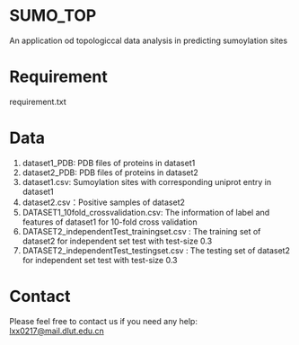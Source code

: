 # SUMO_TOP
An application od topologiccal data analysis in predicting sumoylation sites

# Requirement
requirement.txt

# Data
1. dataset1_PDB: PDB files of proteins in dataset1
2. dataset2_PDB: PDB files of proteins in dataset2
3. dataset1.csv: Sumoylation sites with corresponding uniprot entry in dataset1
4. dataset2.csv：Positive samples of dataset2
5. DATASET1_10fold_crossvalidation.csv: The information of label and features of dataset1 for 10-fold cross validation
6. DATASET2_independentTest_trainingset.csv : The training set of dataset2 for independent set test with test-size 0.3
7. DATASET2_independentTest_testingset.csv : The testing set of dataset2 for independent set test with test-size 0.3

# Contact 
Please feel free to contact us if you need any help: lxx0217@mail.dlut.edu.cn
